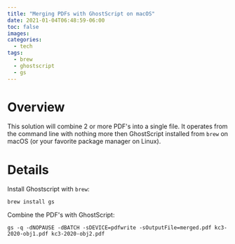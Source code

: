 ```yaml
---
title: "Merging PDFs with GhostScript on macOS"
date: 2021-01-04T06:48:59-06:00
toc: false
images:
categories:
  - tech
tags: 
  - brew
  - ghostscript
  - gs
---
```


# Overview

This solution will combine 2 or more PDF's into a single file.  It operates from the command line with nothing more then GhostScript installed from `brew` on macOS (or your favorite package manager on Linux).  


# Details

Install Ghostscript with `brew`:

```
brew install gs
```

Combine the PDF's with GhostScript:

```
gs -q -dNOPAUSE -dBATCH -sDEVICE=pdfwrite -sOutputFile=merged.pdf kc3-2020-obj1.pdf kc3-2020-obj2.pdf
```